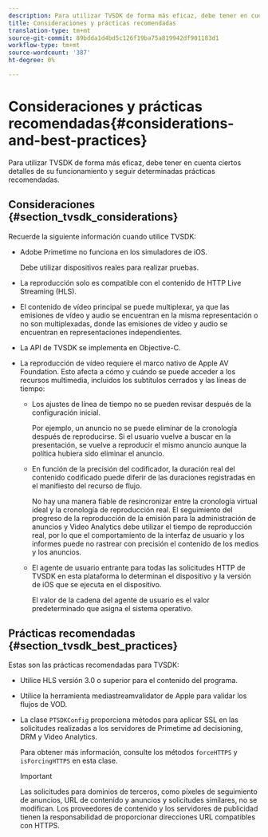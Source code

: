 ```yaml
---
description: Para utilizar TVSDK de forma más eficaz, debe tener en cuenta ciertos detalles de su funcionamiento y seguir determinadas prácticas recomendadas.
title: Consideraciones y prácticas recomendadas
translation-type: tm+mt
source-git-commit: 89bdda1d4bd5c126f19ba75a819942df901183d1
workflow-type: tm+mt
source-wordcount: '387'
ht-degree: 0%

---
```



# Consideraciones y prácticas recomendadas{#considerations-and-best-practices}

Para utilizar TVSDK de forma más eficaz, debe tener en cuenta ciertos detalles de su funcionamiento y seguir determinadas prácticas recomendadas.

## Consideraciones {#section_tvsdk_considerations}

Recuerde la siguiente información cuando utilice TVSDK:

* Adobe Primetime no funciona en los simuladores de iOS.

   Debe utilizar dispositivos reales para realizar pruebas.
* La reproducción solo es compatible con el contenido de HTTP Live Streaming (HLS).
* El contenido de vídeo principal se puede multiplexar, ya que las emisiones de vídeo y audio se encuentran en la misma representación o no son multiplexadas, donde las emisiones de vídeo y audio se encuentran en representaciones independientes.
* La API de TVSDK se implementa en Objective-C.
* La reproducción de vídeo requiere el marco nativo de Apple AV Foundation. Esto afecta a cómo y cuándo se puede acceder a los recursos multimedia, incluidos los subtítulos cerrados y las líneas de tiempo:

   * Los ajustes de línea de tiempo no se pueden revisar después de la configuración inicial.

      Por ejemplo, un anuncio no se puede eliminar de la cronología después de reproducirse. Si el usuario vuelve a buscar en la presentación, se vuelve a reproducir el mismo anuncio aunque la política hubiera sido eliminar el anuncio.
   * En función de la precisión del codificador, la duración real del contenido codificado puede diferir de las duraciones registradas en el manifiesto del recurso de flujo.

      No hay una manera fiable de resincronizar entre la cronología virtual ideal y la cronología de reproducción real. El seguimiento del progreso de la reproducción de la emisión para la administración de anuncios y Video Analytics debe utilizar el tiempo de reproducción real, por lo que el comportamiento de la interfaz de usuario y los informes puede no rastrear con precisión el contenido de los medios y los anuncios.
   * El agente de usuario entrante para todas las solicitudes HTTP de TVSDK en esta plataforma lo determinan el dispositivo y la versión de iOS que se ejecuta en el dispositivo.

      El valor de la cadena del agente de usuario es el valor predeterminado que asigna el sistema operativo.

## Prácticas recomendadas {#section_tvsdk_best_practices}

Estas son las prácticas recomendadas para TVSDK:

* Utilice HLS versión 3.0 o superior para el contenido del programa.
* Utilice la herramienta mediastreamvalidator de Apple para validar los flujos de VOD.
* La clase `PTSDKConfig` proporciona métodos para aplicar SSL en las solicitudes realizadas a los servidores de Primetime ad decisioning, DRM y Video Analytics.

   Para obtener más información, consulte los métodos `forceHTTPS` y `isForcingHTTPS` en esta clase.

   >[!IMPORTANT]
   >
   >Las solicitudes para dominios de terceros, como píxeles de seguimiento de anuncios, URL de contenido y anuncios y solicitudes similares, no se modifican. Los proveedores de contenido y los servidores de publicidad tienen la responsabilidad de proporcionar direcciones URL compatibles con HTTPS.


